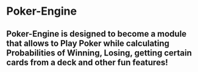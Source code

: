 # Poker-Engine
<h2>Poker-Engine is designed to become a module that allows to Play Poker while calculating Probabilities of Winning, Losing, getting certain cards from a deck and other fun features!</h2>

<br>

